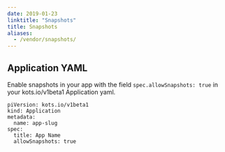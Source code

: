 ```yaml
---
date: 2019-01-23
linktitle: "Snapshots"
title: Snapshots
aliases:
  - /vendor/snapshots/
---
```


## Application YAML

Enable snapshots in your app with the field `spec.allowSnapshots: true` in your kots.io/v1beta1 Application yaml.

```
piVersion: kots.io/v1beta1
kind: Application
metadata:
  name: app-slug
spec:
  title: App Name
  allowSnapshots: true
```
